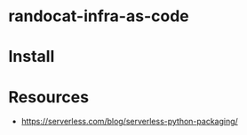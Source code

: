 # randocat-infra-as-code

# Install

# Resources

* https://serverless.com/blog/serverless-python-packaging/

